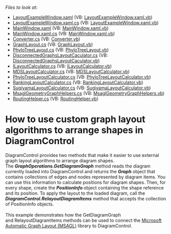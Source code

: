 <!-- default file list -->
*Files to look at*:

* [LayoutExampleWindow.xaml](./CS/DXDiagram.CustomLayoutAlgorithms/LayoutExampleWindow.xaml) (VB: [LayoutExampleWindow.xaml.vb](./VB/DXDiagram.CustomLayoutAlgorithms/LayoutExampleWindow.xaml.vb))
* [LayoutExampleWindow.xaml.cs](./CS/DXDiagram.CustomLayoutAlgorithms/LayoutExampleWindow.xaml.cs) (VB: [LayoutExampleWindow.xaml.vb](./VB/DXDiagram.CustomLayoutAlgorithms/LayoutExampleWindow.xaml.vb))
* [MainWindow.xaml](./CS/DXDiagram.CustomLayoutAlgorithms/MainWindow.xaml) (VB: [MainWindow.xaml.vb](./VB/DXDiagram.CustomLayoutAlgorithms/MainWindow.xaml.vb))
* [MainWindow.xaml.cs](./CS/DXDiagram.CustomLayoutAlgorithms/MainWindow.xaml.cs) (VB: [MainWindow.xaml.vb](./VB/DXDiagram.CustomLayoutAlgorithms/MainWindow.xaml.vb))
* [Converter.cs](./CS/MsaglHelpers/Converter.cs) (VB: [Converter.vb](./VB/MsaglHelpers/Converter.vb))
* [GraphLayout.cs](./CS/MsaglHelpers/Layout/GraphLayout.cs) (VB: [GraphLayout.vb](./VB/MsaglHelpers/Layout/GraphLayout.vb))
* [PhyloTreeLayout.cs](./CS/MsaglHelpers/Layout/PhyloTreeLayout.cs) (VB: [PhyloTreeLayout.vb](./VB/MsaglHelpers/Layout/PhyloTreeLayout.vb))
* [DisconnectedGraphsLayoutCaculator.cs](./CS/MsaglHelpers/LayoutCalculators/DisconnectedGraphsLayoutCaculator.cs) (VB: [DisconnectedGraphsLayoutCaculator.vb](./VB/MsaglHelpers/LayoutCalculators/DisconnectedGraphsLayoutCaculator.vb))
* [ILayoutCalculator.cs](./CS/MsaglHelpers/LayoutCalculators/ILayoutCalculator.cs) (VB: [ILayoutCalculator.vb](./VB/MsaglHelpers/LayoutCalculators/ILayoutCalculator.vb))
* [MDSLayoutCalculator.cs](./CS/MsaglHelpers/LayoutCalculators/MDSLayoutCalculator.cs) (VB: [MDSLayoutCalculator.vb](./VB/MsaglHelpers/LayoutCalculators/MDSLayoutCalculator.vb))
* [PhyloTreeLayoutCalculator.cs](./CS/MsaglHelpers/LayoutCalculators/PhyloTreeLayoutCalculator.cs) (VB: [PhyloTreeLayoutCalculator.vb](./VB/MsaglHelpers/LayoutCalculators/PhyloTreeLayoutCalculator.vb))
* [RankingLayoutCalculator.cs](./CS/MsaglHelpers/LayoutCalculators/RankingLayoutCalculator.cs) (VB: [RankingLayoutCalculator.vb](./VB/MsaglHelpers/LayoutCalculators/RankingLayoutCalculator.vb))
* [SugiyamaLayoutCalculator.cs](./CS/MsaglHelpers/LayoutCalculators/SugiyamaLayoutCalculator.cs) (VB: [SugiyamaLayoutCalculator.vb](./VB/MsaglHelpers/LayoutCalculators/SugiyamaLayoutCalculator.vb))
* [MsaglGeometryGraphHelpers.cs](./CS/MsaglHelpers/MsaglGeometryGraphHelpers.cs) (VB: [MsaglGeometryGraphHelpers.vb](./VB/MsaglHelpers/MsaglGeometryGraphHelpers.vb))
* [RoutingHelper.cs](./CS/MsaglHelpers/RoutingHelper.cs) (VB: [RoutingHelper.vb](./VB/MsaglHelpers/RoutingHelper.vb))
<!-- default file list end -->
# How to use custom graph layout algorithms to arrange shapes in DiagramControl


DiagramControl provides two methods that make it easier to use external graph layout algorithms to arrange diagram shapes. The <strong><em>GraphOperations.GetDiagramGraph</em></strong> method reads the diagram currently loaded into DiagramControl and returns the <strong><em>Graph</em></strong> object that contains collections of edges and nodes represented by diagram items. You can use this information to calculate positions for diagram shapes. Then, for every shape, create the <strong><em>PositionInfo</em> </strong>object containing the shape reference and its position. To apply the layout to the loaded diagram, call the <em><strong>DiagramControl.RelayoutDiagramItems</strong></em> method that accepts the collection of PositionInfo objects.<br><br>This example demonstrates how the GetDiagramGraph and RelayoutDiagramItems methods can be used to connect the <a href="https://github.com/Microsoft/automatic-graph-layout">Microsoft Automatic Graph Layout (MSAGL)</a> library to DiagramControl.

<br/>


